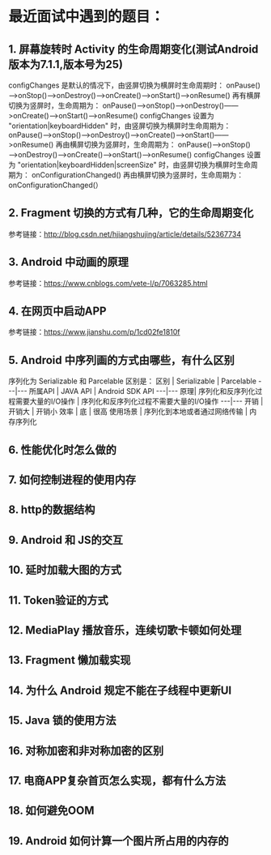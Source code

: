 # 最近面试中遇到的题目：
## 1. 屏幕旋转时 Activity 的生命周期变化(测试Android版本为7.1.1,版本号为25)
   configChanges 是默认的情况下，由竖屏切换为横屏时生命周期时：
   onPause()——>onStop()——>onDestroy()——>onCreate()——>onStart()——>onResume()
   再有横屏切换为竖屏时，生命周期为：
   onPause()——>onStop()——>onDestroy()——>onCreate()——>onStart()——>onResume()
   configChanges 设置为 "orientation|keyboardHidden" 时，由竖屏切换为横屏时生命周期为：
   onPause()——>onStop()——>onDestroy()——>onCreate()——>onStart()——>onResume()
   再由横屏切换为竖屏时，生命周期为：
   onPause()——>onStop()——>onDestroy()——>onCreate()——>onStart()——>onResume()
   configChanges 设置为 "orientation|keyboardHidden|screenSize" 时，由竖屏切换为横屏时生命周期为：
   onConfigurationChanged()
   再由横屏切换为竖屏时，生命周期为：
   onConfigurationChanged(）
  
## 2. Fragment 切换的方式有几种，它的生命周期变化
 参考链接：<http://blog.csdn.net/hjiangshujing/article/details/52367734>
  
## 3. Android 中动画的原理
 参考链接：<https://www.cnblogs.com/vete-l/p/7063285.html>

## 4. 在网页中启动APP
 参考链接：<https://www.jianshu.com/p/1cd02fe1810f>
 
## 5. Android 中序列画的方式由哪些，有什么区别
   序列化为 Serializable 和 Parcelable
   区别是：
    区别 | Serializable | Parcelable
    ---|---
    所属API | JAVA API |  Android SDK API
    ---|---
    原理| 序列化和反序列化过程需要大量的I/O操作 | 序列化和反序列化过程不需要大量的I/O操作
    ---|---
    开销 | 开销大 | 开销小
    效率 | 底 | 很高
    使用场景 | 序列化到本地或者通过网络传输 | 内存序列化
    
## 6. 性能优化时怎么做的

## 7. 如何控制进程的使用内存

## 8. http的数据结构

## 9. Android 和 JS的交互

## 10. 延时加载大图的方式

## 11. Token验证的方式

## 12. MediaPlay 播放音乐，连续切歌卡顿如何处理

## 13. Fragment 懒加载实现

## 14. 为什么 Android 规定不能在子线程中更新UI

## 15. Java 锁的使用方法

## 16. 对称加密和非对称加密的区别

## 17. 电商APP复杂首页怎么实现，都有什么方法

## 18. 如何避免OOM

## 19. Android 如何计算一个图片所占用的内存的